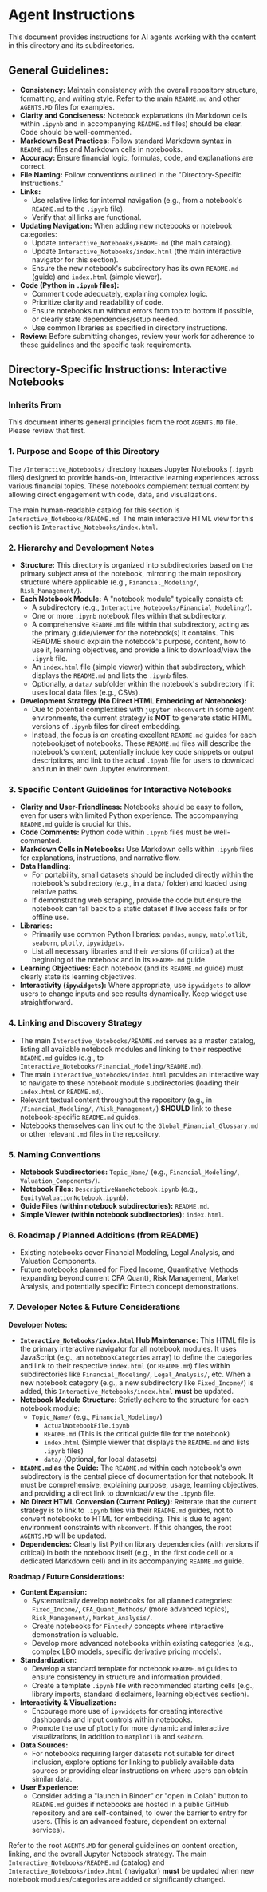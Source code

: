 # Agent Instructions

This document provides instructions for AI agents working with the content in this directory and its subdirectories.

## General Guidelines:

*   **Consistency:** Maintain consistency with the overall repository structure, formatting, and writing style. Refer to the main `README.md` and other `AGENTS.MD` files for examples.
*   **Clarity and Conciseness:** Notebook explanations (in Markdown cells within `.ipynb` and in accompanying `README.md` files) should be clear. Code should be well-commented.
*   **Markdown Best Practices:** Follow standard Markdown syntax in `README.md` files and Markdown cells in notebooks.
*   **Accuracy:** Ensure financial logic, formulas, code, and explanations are correct.
*   **File Naming:** Follow conventions outlined in the "Directory-Specific Instructions."
*   **Links:**
    *   Use relative links for internal navigation (e.g., from a notebook's `README.md` to the `.ipynb` file).
    *   Verify that all links are functional.
*   **Updating Navigation:** When adding new notebooks or notebook categories:
    *   Update `Interactive_Notebooks/README.md` (the main catalog).
    *   Update `Interactive_Notebooks/index.html` (the main interactive navigator for this section).
    *   Ensure the new notebook's subdirectory has its own `README.md` (guide) and `index.html` (simple viewer).
*   **Code (Python in `.ipynb` files):**
    *   Comment code adequately, explaining complex logic.
    *   Prioritize clarity and readability of code.
    *   Ensure notebooks run without errors from top to bottom if possible, or clearly state dependencies/setup needed.
    *   Use common libraries as specified in directory instructions.
*   **Review:** Before submitting changes, review your work for adherence to these guidelines and the specific task requirements.

## Directory-Specific Instructions: Interactive Notebooks

### Inherits From
This document inherits general principles from the root `AGENTS.MD` file. Please review that first.

### 1. Purpose and Scope of this Directory
The `/Interactive_Notebooks/` directory houses Jupyter Notebooks (`.ipynb` files) designed to provide hands-on, interactive learning experiences across various financial topics. These notebooks complement textual content by allowing direct engagement with code, data, and visualizations.

The main human-readable catalog for this section is `Interactive_Notebooks/README.md`.
The main interactive HTML view for this section is `Interactive_Notebooks/index.html`.

### 2. Hierarchy and Development Notes
*   **Structure:** This directory is organized into subdirectories based on the primary subject area of the notebook, mirroring the main repository structure where applicable (e.g., `Financial_Modeling/`, `Risk_Management/`).
*   **Each Notebook Module:** A "notebook module" typically consists of:
    *   A subdirectory (e.g., `Interactive_Notebooks/Financial_Modeling/`).
    *   One or more `.ipynb` notebook files within that subdirectory.
    *   A comprehensive `README.md` file within that subdirectory, acting as the primary guide/viewer for the notebook(s) it contains. This README should explain the notebook's purpose, content, how to use it, learning objectives, and provide a link to download/view the `.ipynb` file.
    *   An `index.html` file (simple viewer) within that subdirectory, which displays the `README.md` and lists the `.ipynb` files.
    *   Optionally, a `data/` subfolder within the notebook's subdirectory if it uses local data files (e.g., CSVs).
*   **Development Strategy (No Direct HTML Embedding of Notebooks):**
    *   Due to potential complexities with `jupyter nbconvert` in some agent environments, the current strategy is **NOT** to generate static HTML versions of `.ipynb` files for direct embedding.
    *   Instead, the focus is on creating excellent `README.md` guides for each notebook/set of notebooks. These `README.md` files will describe the notebook's content, potentially include key code snippets or output descriptions, and link to the actual `.ipynb` file for users to download and run in their own Jupyter environment.

### 3. Specific Content Guidelines for Interactive Notebooks
*   **Clarity and User-Friendliness:** Notebooks should be easy to follow, even for users with limited Python experience. The accompanying `README.md` guide is crucial for this.
*   **Code Comments:** Python code within `.ipynb` files must be well-commented.
*   **Markdown Cells in Notebooks:** Use Markdown cells within `.ipynb` files for explanations, instructions, and narrative flow.
*   **Data Handling:**
    *   For portability, small datasets should be included directly within the notebook's subdirectory (e.g., in a `data/` folder) and loaded using relative paths.
    *   If demonstrating web scraping, provide the code but ensure the notebook can fall back to a static dataset if live access fails or for offline use.
*   **Libraries:**
    *   Primarily use common Python libraries: `pandas`, `numpy`, `matplotlib`, `seaborn`, `plotly`, `ipywidgets`.
    *   List all necessary libraries and their versions (if critical) at the beginning of the notebook and in its `README.md` guide.
*   **Learning Objectives:** Each notebook (and its `README.md` guide) must clearly state its learning objectives.
*   **Interactivity (`ipywidgets`):** Where appropriate, use `ipywidgets` to allow users to change inputs and see results dynamically. Keep widget use straightforward.

### 4. Linking and Discovery Strategy
*   The main `Interactive_Notebooks/README.md` serves as a master catalog, listing all available notebook modules and linking to their respective `README.md` guides (e.g., to `Interactive_Notebooks/Financial_Modeling/README.md`).
*   The main `Interactive_Notebooks/index.html` provides an interactive way to navigate to these notebook module subdirectories (loading their `index.html` or `README.md`).
*   Relevant textual content throughout the repository (e.g., in `/Financial_Modeling/`, `/Risk_Management/`) **SHOULD** link to these notebook-specific `README.md` guides.
*   Notebooks themselves can link out to the `Global_Financial_Glossary.md` or other relevant `.md` files in the repository.

### 5. Naming Conventions
*   **Notebook Subdirectories:** `Topic_Name/` (e.g., `Financial_Modeling/`, `Valuation_Components/`).
*   **Notebook Files:** `DescriptiveNameNotebook.ipynb` (e.g., `EquityValuationNotebook.ipynb`).
*   **Guide Files (within notebook subdirectories):** `README.md`.
*   **Simple Viewer (within notebook subdirectories):** `index.html`.

### 6. Roadmap / Planned Additions (from README)
*   Existing notebooks cover Financial Modeling, Legal Analysis, and Valuation Components.
*   Future notebooks planned for Fixed Income, Quantitative Methods (expanding beyond current CFA Quant), Risk Management, Market Analysis, and potentially specific Fintech concept demonstrations.

### 7. Developer Notes & Future Considerations

**Developer Notes:**
*   **`Interactive_Notebooks/index.html` Hub Maintenance:** This HTML file is the primary interactive navigator for all notebook modules. It uses JavaScript (e.g., an `notebookCategories` array) to define the categories and link to their respective `index.html` (or `README.md`) files within subdirectories like `Financial_Modeling/`, `Legal_Analysis/`, etc. When a new notebook category (e.g., a new subdirectory like `Fixed_Income/`) is added, this `Interactive_Notebooks/index.html` **must** be updated.
*   **Notebook Module Structure:** Strictly adhere to the structure for each notebook module:
    *   `Topic_Name/` (e.g., `Financial_Modeling/`)
        *   `ActualNotebookFile.ipynb`
        *   `README.md` (This is the critical guide file for the notebook)
        *   `index.html` (Simple viewer that displays the `README.md` and lists `.ipynb` files)
        *   `data/` (Optional, for local datasets)
*   **`README.md` as the Guide:** The `README.md` within each notebook's own subdirectory is the central piece of documentation for that notebook. It must be comprehensive, explaining purpose, usage, learning objectives, and providing a direct link to download/view the `.ipynb` file.
*   **No Direct HTML Conversion (Current Policy):** Reiterate that the current strategy is to link to `.ipynb` files via their `README.md` guides, not to convert notebooks to HTML for embedding. This is due to agent environment constraints with `nbconvert`. If this changes, the root `AGENTS.MD` will be updated.
*   **Dependencies:** Clearly list Python library dependencies (with versions if critical) in both the notebook itself (e.g., in the first code cell or a dedicated Markdown cell) and in its accompanying `README.md` guide.

**Roadmap / Future Considerations:**
*   **Content Expansion:**
    *   Systematically develop notebooks for all planned categories: `Fixed_Income/`, `CFA_Quant_Methods/` (more advanced topics), `Risk_Management/`, `Market_Analysis/`.
    *   Create notebooks for `Fintech/` concepts where interactive demonstration is valuable.
    *   Develop more advanced notebooks within existing categories (e.g., complex LBO models, specific derivative pricing models).
*   **Standardization:**
    *   Develop a standard template for notebook `README.md` guides to ensure consistency in structure and information provided.
    *   Create a template `.ipynb` file with recommended starting cells (e.g., library imports, standard disclaimers, learning objectives section).
*   **Interactivity & Visualization:**
    *   Encourage more use of `ipywidgets` for creating interactive dashboards and input controls within notebooks.
    *   Promote the use of `plotly` for more dynamic and interactive visualizations, in addition to `matplotlib` and `seaborn`.
*   **Data Sources:**
    *   For notebooks requiring larger datasets not suitable for direct inclusion, explore options for linking to publicly available data sources or providing clear instructions on where users can obtain similar data.
*   **User Experience:**
    *   Consider adding a "launch in Binder" or "open in Colab" button to `README.md` guides if notebooks are hosted in a public GitHub repository and are self-contained, to lower the barrier to entry for users. (This is an advanced feature, dependent on external services).

Refer to the root `AGENTS.MD` for general guidelines on content creation, linking, and the overall Jupyter Notebook strategy.
The main `Interactive_Notebooks/README.md` (catalog) and `Interactive_Notebooks/index.html` (navigator) **must** be updated when new notebook modules/categories are added or significantly changed.
